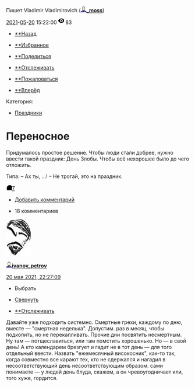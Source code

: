 Пишет Vladimir Vladimirovich ([![userinfo_v8.png](../_resources/userinfo_v8-1.png)](https://users.livejournal.com/-moss/profile)[**_moss**](https://users.livejournal.com/-moss/))

 [2021](https://users.livejournal.com/-moss/2021/)-[05](https://users.livejournal.com/-moss/2021/05/)-[20](https://users.livejournal.com/-moss/2021/05/20/) 15:22:00    ![](data:image/svg+xml,%3csvg%20xmlns='http://www.w3.org/2000/svg'%20class='svgicon%20flaticon%20view-counter__icon%20js-evernote-checked'%20width='16'%20height='16'%20data-evernote-id='253'%3e%20%3cpath%20d='M0%206s2.304%206%209%206c6.064%200%209-5.977%209-5.977S15.04%200%209%200C3.053%200%200%206%200%206zm9%204c-2.322%200-4-1.75-4-4s1.678-4%204-4%204%201.75%204%204-1.678%204-4%204zm0-6c-1.105.002-2%20.93-2%202%200%201.07.895%202%202%202s2-.93%202-2c0-1.072-.895-2.002-2-2z'%3e%3c/path%3e%20%3c/svg%3e)  83

- [**Назад](https://www.livejournal.com/go.bml?journal=_moss&itemid=1688785&dir=prev)

- [**Избранное](https://www.livejournal.com/tools/memadd.bml?journal=_moss&itemid=1688785)

- [**Поделиться](#)

- [**Отслеживать](https://www.livejournal.com/manage/subscriptions/entry.bml?journal=_moss&itemid=1688785)

- [**Пожаловаться](https://www.livejournal.com/tools/content_flag.bml?user=_moss&itemid=1688785)

- [**Вперёд](https://www.livejournal.com/go.bml?journal=_moss&itemid=1688785&dir=next)

 Категория:

- [Праздники](https://www.livejournal.com/category/prazdniki?utm_source=post)

#  Переносное

Придумалось простое решение. Чтобы люди стали добрее, нужно ввести такой праздник: День Злобы. Чтобы всё нехорошее было до чего отложить.

Типа:
– Ах ты, ...!
– Не трогай, это на праздник.

[![](data:image/svg+xml,%3csvg%20xmlns='http://www.w3.org/2000/svg'%20class='svgicon%20flaticon%20flaticon--like%20js-evernote-checked'%20width='16'%20height='16'%20data-evernote-id='815'%3e%20%3cpath%20d='M16%205.867C14.754%203.2%2012.439%201.778%209.945%201.778c-4.453%200-10.153%204.089-7.481%2013.333C5.134%2024.533%2016%2030.222%2016%2030.222s11.042-5.689%2013.536-15.111c2.672-9.244-3.028-13.333-7.481-13.333-2.492%200-4.809%201.422-6.055%204.089z'%3e%3c/path%3e%20%3c/svg%3e)](https://users.livejournal.com/-moss/1688785.html#)[7](https://users.livejournal.com/-moss/1688785.html#)

- [Добавить комментарий](https://users.livejournal.com/-moss/1688785.html?mode=reply#add_comment)

- 18 комментариев

 [![3659258](../_resources/3659258)](https://ivanov-petrov.livejournal.com/)

[![userinfo_v8.png](../_resources/userinfo_v8-1.png)](https://ivanov-petrov.livejournal.com/profile)[**ivanov_petrov**](https://ivanov-petrov.livejournal.com/)

 [20 мая 2021, 22:27:09](https://users.livejournal.com/-moss/1688785.html?thread=16222417#t16222417)

- Выбрать

- [Свернуть](https://users.livejournal.com/-moss/1688785.html?thread=16222417#t16222417)

- [**Отслеживать](https://www.livejournal.com/manage/subscriptions/comments.bml?talkid=16222417&journal=_moss)

Давайте уже подходить системно. Смертные грехи, каждому по дню, вместе — "смертная неделька". Допустим. раз в месяц, чтобы подкопить, но не перекапливать. Прочие дни посвятить несмертным. Ну там — потщеславиться, или там помстить хорошенько. Но — в свой день! А кто календарем брезгует и гадит не в тот день — для того отдельный ввести. Назвать "ежемесячный високосник", как-то так, когда совместно все карают тех, кто не сдержался и нагадил в несоответствующий день несоответствующим образом. сами понимаете — у людей день блуда, скажем, а он чревоугодничает или, того хуже, гордится.

<div style="display: none;">  </div>

<div style="display: none;">  </div>
